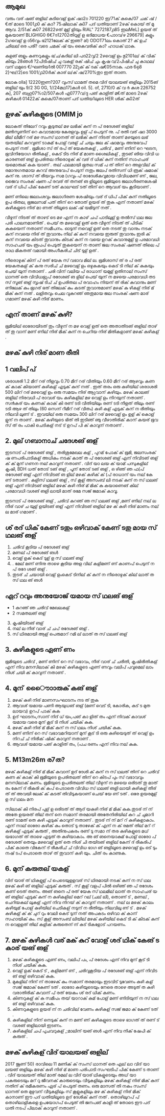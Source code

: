 ## ആമുഖ

വരും വര് ഷങ് ങളില് കുടിവെള് ളക് ഷാ2൦ 701220 ഇ/71ക് കുകെ/07 ചക് ഷ് /€ത് മാടെ 1001൧0 ക് കാ? 75ഷിലാക് കു07 പദ് ധതിയാണ് 2ഴക് കൊയ് ത് മു ആവ. 2/51ക് കു07 26822ഴത് മുള് ളിയും RIAL" 7272187൧85 ഇലMeL] ഉയര് ത് മുകയാണ് BLIGHIG0 6€7ദ12702തിഠുള് ള ഭദിമാധയ €പാ൦വ/ഴ 296679] കുളും 2ഗവെള് ള ൦56വും ഭ2121ലേക് ക്  ഇഞ? al) ODOT71ലം കൊത് 2? ക് ളച് ഛിലല് ഒര പരി? വടെ ചമക് ഷ് യം കൈവരിക് കാ? ഹാധക് ഥാകു.

കുളങ് ങളും കണറുകളും ഭ/ച/കദില് ലി പദ22൮/2 2ഴവെള് ളം ഭു2101ല/ ക് വിക് കിയും 28ഞൾ ?2പിടിഷിച് ചു വകള് രക് ഷിച് ചും കൃഷ വ/2പിഷിച് ചു കാഥല/വന് ഥമുടെ €/ഘണിയ1ൽ 007770 22ുക് ക് ദക് ഷ€05നാകു. ഫര 6൭8 2]ഘ//2[ടെ 1001/൧20ർക് കാര് ല/ക് ഷ/270%തു൦ ഇത് താണ.

ലോക olla] 12220ഇണ?207 വുംസ് ഥാമത് തമെ വിദ് യാലയങ് ങളിലും 2015ങ് ങളില് യും 9/2 3G 0G, 1//24മഥ17]കൾ oil. 5]. of, 2710/0 ക് വ ൪ കുശ 226752 കു], 207 ബഹു07%൦2/507കൾ എ0777വ/ദു പങ് കാളിത് മ€ത് മാടെ 2ഴക് കുഴികൾ 01422ക് കുകെ/07താണ് പദ് ധതിയ1ലുടെ HER ശിക് കു02ത്


## ഉഴക് കുഴികളുടെ (OMIM jo

ലോകത് തിലേറ് റവും കൂടുതല് മഴ ലഭിക് കുന് ന പ് രദേശങ് ങളില് മൺസൂണിന് റെ കവാടമായ കേരളവും ഉള്  പ് പെടുന് നു. പ് രതി വര് ഷാ 3000 മില് ലീമീറ് റര് മഴ സംസ് ഥാനത് ത് ലഭിക് കുന് നിടത് താണ് മഴയുടെ ലഭ് യതയില് കുറവുണ് ടാകുമ് പോള് വരള് ച് ചയും ജല ക് ഷാമവും അനുഭവപ് പെടുന് നത് . ഭൂമിശാ സ് ത് രപ് ത് യേകതകള് , ചരിവ് , മണ് ണിന് റെ ഘടന, ഭൂവിനിയോഗ രീതികള് , കെട് ടിട നിര് മ് മാണ ശൈലികള് , തുടങ് ങിയ വിവി ധ കാരണങ് ങള് ഉപരിതല നീരൊഴുക് ക് വര് ദ് ധിക് കുന് നതിന്  സാഹചര് യമൊരുക് കുക യാണ് . തല് ഫലമായി ഭൂതല സമ് പ ത് തിന് റെ അളവില് ക് രമാനുഗതമായ കുറവ് അനുഭവപ് പെടുന് നതും ജലപ് രതിസന് ധി രൂക് ഷമാക് കുന് നു. ശാസ് ത് രീയവും സമ (ഗവും പ് രാദേശികവുമായ വിവിധമണ് ണ് , ജല, ജൈവ സംരക് ഷണ പ് രവര് ത് തനങ് ങ ളിലൂടെ ഭൂമിയുടെ ജലാഗീരണശേഷി വര് ദ് ധിപ് പിക് കേണ് ടത് കാലഘട് ടത് തിന് റെ ആവശ് യം കൂടിയാണ് .

മണ് ണിലെ ജലാംശവും ജലാഗിരണ ശേഷിയും വര് ദ് ധിപ് പിക് കുന് നതിലൂടെ ഉപ രിതല, ഭൂജലസമ് പത് തിന് റെ തോത് ഉയര് ത് തുക എന് നതാണ് മഴക് കുഴികളുടെ നിര് മാ ണത് തിലൂടെ ലക് ഷ് യമിടുന് നത് .


വീഴുന് നിടത് ത് താഴട് ടെ മഴ എന് ന കാഴ് ചപ് പാടിലുള് ള തൽസ് ഥല ജല പരി പാലനമാണിത് . പെയ് ത മഴവെള് ളത് തെ വീഴുന് നിടത് ത് പിടിക് കുകയെന് നതാണ് സമീപനം. ഓടുന് നവെള് ളത് തെ നടത് തു വാനും നടക് കുന് നവയെ നിര് ത് തുവാനും നില് ക് കുന് നവയെ ഇരുത് തുവാനും ഇരി ക് കുന് നവയെ കിടത് തുവാനും കിടക് കുന് ന വയെ ഉറക് കുവാനുമുള് ള പരമാവധി സാഹചര് യം രൂപപ് പെടുത് തുകയെന് ന താണ് ജല സംരക് ഷണത് തിലെ പ് രാഥ മികതത് വമായി അംഗീകരിച് ചിട് ടുള് ളത് .

നീരൊഴുക് കിന് പ് രത് യേക സ് വഭാവ മില് ല. ഭൂമിശാസ് ത് ര പ് രത് യേകതകള് ക് കനു സരിച് ച് മഴവെള് ളം ഒഴുകുകയും കെട് ടി നില് ക് കുകയും ചെയ് യുന് നതാണ് . ചരി വിന് വലിയ പ് രാധാന് യമുള് ളതിനാല് സംസ് ഥാനത് തെ വിവിധഭൂുപ് രദേശങ് ങ ളില് പെയ് യുന് ന മഴയെ പരമാവധി തട സ് സൂങ് ങള് സൃഷ് ടിച് ച്  ഉപരിതല പ് രവാഹം നിയന് ത് രിക് കുവാനും മണ് ണിലേക് കും ഭൂഗര് ഭത് തിലേക് കും കടത് തുവാനുമാണ് മഴക് കു ഴികള് നിര് മ് മിക് കുന് നത്  . ലളിതവും ചെല വുകുറഞ് ഞതുമായ ജല സംരക് ഷണ മാര് ഗമാണ് മഴക് കുഴി നിര് മാണം.





## എന് താണ് മഴക് കുഴി?

ഭൂമിയില് ഓരോയിടത് തും വീഴുന് ന മഴ വെള് ളത് തെ അതാതിടങ് ങളില് താഴ് ത് തു വാന് മണ് ണില് നിര് മിക് കുന് ന ചെറിയ നിര് മിതികളാണ് മഴക് കുഴികള് .

## മഴക് കുഴി നിര് മാണ രീതി

## 1 വലിപ് പ്

ശരാശരി 1.2 മീറ് റര് നീളവും 0.70 മീറ് റര് വീതിയും 0.60 മീറ് റര്  ആഴവും കണ ക് കാക് കിയാണ് കുഴികള് എടുക് കുന് നത് . ഇത് തരം ഒരു കുഴിയില് ശരാശരി 500 ലിറ് റര് മഴവെള് ളം ഒരു സമയം നിര് ആുവാന് കഴിയും. മഴക് കാലങ് ങളില് നിരവധി പ് രാവശ് യം കുഴികളില് മഴ വെള് ളം നിറയുന് നതാണ് . സ൯കര് യം കണക് കാക് കി രണ് ടടി വീതിയിലും രണ് ടടി നീളത് തിലും രണ് ടടി ആഴ ത് തിലും (60 സെന് റീമീറ് റര്  വീതം) കുഴി കള് എടുക് കുന് ന രീതിയും നിലവി ലുണ് ട് . ഇവയില് ഒരു സമയം 300 ലിറ് റര് മഴവെള് ളം ഉള് ക് കൊള് ളുന് ന താണ് . മഴക് കുഴിയുടെ ഭിത് തി ഇടിഞ് ഞു വീഴാതിരിക് കാന് കയര് ഭൂവ സ് ത് രം പാകി ചെടികള് നട് ട് ഉറപ് പി ക് കാവുന് നതാണ് .

## 2. മുല് ഗബാനാച് ചദേശങ് ങള്

ഇടനാട് പ് രദേശങ് ങള്  , തരിശുമേഖല കള് , പുറമ് പോക് ക് ഭൂമി, ജലസംരക് ഷ ണപരിപാടികള് അധികം നടക് കാത് ത പ് രദേശങ് ങള് എന് നിവിടങ് ങള് ക് ക് മുന് ഗണന നല് കാവുന് നതാണ് . വിദ് യാ ലയ ക് യാമ് പസുകളില്  കൃഷി, BDH ധത് തോട് ടങ് ങള് , പൂന് തോട് ടങ് ങള് , ഒ ഴിഞ് ഞ ഫ(പ് രദേശങ് ങള് എന് നിവിടങ് ങ ളില് മഴക് കുഴിക് ക് (പ് രാധാന് യം നല് കേ ണ് ടതാണ് . കളിസ് ഥലങ് ങള് , സ് കൂള് അസംബ് ലി നടക് കുന് ന സ് ഥലങ് ങള് എന് നിവിടങ് ങളില് മഴക് കുഴി നിര് മ് മിക് കു കയാണെങ് കില് പരമാവധി വശങ് ങളി ലായി മാത് രമേ സജ് ജമാക് കാവൂ.

ഇടനാട് പ് രദേശങ് ങള് , ചരിവ് കുറഞ് ഞ സ് ഥലങ് ങള് ,മണ് ണില് നല് ല നീര് വാഴ് ച യുള് ളയിടങ് ങള് എന് നിവിടങ് ങളില് മഴ ക് കുഴി നിര് മാണം നല് ല മാര് ഗമാണ് .

## ശ് രദ് ധിക് കേണ് ടതും ഒഴിവാക് കേണ് ടതു മായ സ് ഥലങ് ങള്

1. ചരിവ് കൂടിയ പ് രദേശങ് ങള്
2. മണല് പ് രദേശങ് ങൾ
3. വെള് ളക് കെട് ടുള് ള സ് ഥലങ് ങള്
4. . മേല് മണ് ണിനു താഴെ കൂടിയ അള വില് കളിമണ് ണ് കാണപ് പെടുന് ന പ് രദേ ശങ് ങള് .
5. തുടര് ച് ചയായി വെള് ളംകെട് ടിനില് ക് കുന് ന നീരൊഴുക് കില് ലാത് ത സ് ഥല ങ് ങൾ





## ഏറ് റവും അനുയോജ് യമായ സ് ഥലങ് ങള്

- 1 കുറഞ് ഞ ചരിവ് മേഖലകള്
- 2 സമതലങ് ങള്
3. കൃഷിയിടങ് ങള്
4. നല് ല നീര് വാര് ച് ചപ് രദേശങ് ങള് .
5. സ് ഥിരമായി ആള് പെരുമാറ് റമി ല് ലാത് ത സ് ഥലങ് ങള്

## 3. കുഴികളുടെ ഏണ് ണം

ഭൂമിയുടെ ചരിവ് , മണ് ണിന് റെ സ് വഭാവം, നീര് വാര് ച് ചരീതി, കൃഷിരീതികള് എന് നിവ മനസിലാക് കി മഴക് കുഴികളുടെ എണ് ണവും വലിപ് പവുമെല് ലാം നിശ് ചയി ക് കാവുന് നതാണ് .

## 4. മുന് ൌൊൊരുക് കങ് ങള്

1. മഴക് കുഴി നിര് മാണസംഘാടനം നട ത് തുക
2. ആവശ് യമായ പണി ആയുധങ് ങള് (മണ് വെട് ടി, കോരിക, കുട് ട മുത ലായവ) ഉറപ് പാക് കുക
3. ഉദ് ഘാടനം,സാന് നിദ് ധ് യം,പങ് കാ ളിത് തം എന് നിവക് കാവശ് യമായ വരെ മുന് കൂട് ടി നിശ് ചയിക് കുക.
4. മഴക് കുഴി നിര് മ് മിക് കുന് ന സ് ഥലം നിശ് ചയിക് കുക.
5. മണ് ണിന് റെ സ് വഭാവമറിയാന് മുന് കൂട് ടി ഒരു കുഴിയെടുത് ത് വെള് ളം നിറച് ച് നിരീക് ഷിക് കാവുന് നതാണ് .
6. ആവശ് യമായ പങ് കാളിത് തം, (പച രണം എന് നിവ നല് കുക.

## 5. M13m26m ര7ത?

മഴക് കുഴികള് നിര് മ് മിക് കുവാന് ഉദ് ദേശി ക് കുന് ന സ് ഥലത് തിന് റെ ചരിവ്  കണ ക് കാക് കി ഭൂമിയുടെ ഉപരിതലത് തിന് റെ കിടപ് പും സ് വഭാവവും മനസിലാക് കണം. ഭൂമിയുടെ ഉപരിതലത് തില് വീഴുന് ന മഴയെ ഒരിടത് തു മാത് രം കേന് ദ് രീകരി ക് കപ് പെടാതെ വിവിധ സ് ഥലങ് ങളി ലായി കുഴികള് തീര്  ത് ത്  അവയി ലേക് ക് കടത് തിവിടുകയാണ് ചെയ് യേ ണ് ടത് . ഒരേ ഉയരമുള് ള സ് ഥലം മന





സിലാക് കി നിരപ് പുള് ള ഒരിടത് ത് ആദ് യകുഴി നിര് മ് മിക് കുക.തുടര് ന് ന് അതേ ഉയരത് തില് തന് നെ സമാന് തരമായി അതേനിരിയില് കുറ ച് ചുമാറി രണ് ടാമത് തെ കുഴി എടുക് കാവുന് നതാണ് . തുടര് ന് ന് മറ് റ് കുഴികളാകാം. എന് നാല് ഓരോ കുഴിക് കും തൊട് ടു താഴേക് ക് എന് ന ക് രമത് തില് മറ് റ് കുഴികള് എടുക് കരുത് , അതിനുപകരം രണ് ടു സമാ ന് തര കുഴികളുടെ മധ് യഭാഗത് ത് താഴെ എടുത് ത കുഴിയാകാം. അ ങ് ങനെയാകുമ് പോള് ഓരോ പ് രദേശത് തെയും മഴവെള് ളത് തെ നിശ് ചി തയിടങ് ങളില് കേന് ദ് രീകരിപ് പിക് കാതെ വികേന് ദ് രീകരിച് ച്  വിവിധ ഭാഗ ങ് ങളിലൂടെ മഴവെള് ളം ഒട് ടും നഷ് ടപ് പെടാതെ താഴ് ത് തുവാന് കഴി യും. ചിത് രം കാണുക.









## 6. മുന് കരുതല് യകള്

വിദ് യാര് ത് ഥികളുള് പ് പെടെയുളളവര് സ് ഥിരമായി നടക് കുന് ന സ് ഥല മഴക് കുഴി ങ് ങളില് എടുക് കരുത് . സ് കൂള് വളപ് പിൽ ഒഴിഞ് ഞ പ് രദേശം കണ് ടെത് തണം. അങ് ങനെ പ് രത് യേക സ് ഥലമില് ലാത് ത സാഹചര് യ ങ് ങളില് എടുക് കുന് ന കുഴികളില് മെറ് റല് (ചല് ലി), തൊണ് ട് , മണല് , ചെറിയകല് ലുകള് എന് നിവ നിറയ് ക് കാവുന് നതാണ് . നല് ല മഴക് കാലം കഴിയുമ് പോള് കുഴിയില് ചെടികള് നടുന് ന രീതിയും നിലവിലു ണ് ട് . മഴക് കുഴികള് ക് ക് ചുറ് റും വേലി കെട് ടുന് നത്  അപകടം ഒഴിവാ ക് കാന്  സഹായിക് കും. സ് കൂള്  അസംബ് ലിയില് മഴക് കുഴിയില് കെട് ടി ക് കിടക് കുന് ന വെളളത് തില് കളിക് കരുതെന് ന് കുട് ടികളോട്  പറയണം.

## 7. മഴക് കുഴികൾ വര് മക് കുറ് വോള് ശദ് ഥിക് കേങ് ട കാര് യങ് ങള്

1. മഴക് കുഴികളുടെ എണ് ണം, വലിപ് പം, പ് രദേശം എന് നിവ മുന് കൂട് ടി നിശ് ചയിക് കുക.
2. വെള് ളക് കെട് ട് , കളിമണ് ണ്  , ചരിവുകൂടിയ പ് രദേശങ് ങള് എന് നിവിട ങ് ങള് ഒഴിവാക് കുക.
3. മുകളില് നിന് ന് താഴേക് കും സമാന് തരമായും ഇടവിട് ടുവേണം കുഴി കള് സജ് ജമാക് കേണ് ടത്  . ഓരോ കുഴിയുടെയും നേരെ താഴെ അടുത് ത കുഴി വരാതിരിക് കുവാന് പ് രത് യേകം ശ് രദ് ധിക് കണം.
4. കിണറുകള് ക് കു സമീപം തയ് യാറാക് കുമ് പോള് മണ് ണിടിയുന് ന സ് ഥല ങ് ങള് ഒഴിവാക് കുക.
5. കിണറുകളുടെ ഉയര് ന് ന ചരിവില് വേണം കുഴികള് സജ് ജമാ ക് കേണ് ടത് .
6. കുഴികളില് നിന് നെടുക് കുന് ന മണ് ണ് കുഴികളുടെ താഴെ ഭാഗത് ത് രണ് ട് വശങ് ങളിലായി ഇടണം.
7. കുഴികളില് ചപ് പുചവറുകള് ,;മാലിന് യങ് ങൾ എന് നിവ നിക് ഷേപി ക് കരുത് .

## മഴക് കുഴികള് വിദ് യാലയങ് ങളില്

2017 ജൂണ് 50) രാവിലെ 11 മണിക് ക് സംസ് ഥാനത് തെ എല് ലാ വിദ് യാ ലയങ് ങളിലും മഴക് കുഴി നിര് മ് മാണ പരിപാടി സംഘടിപ് പിക് കേണ് ട താണ് . വിദ് യാലയത് തില് മാത് രമല് ല വിദ് യാര് ഥികളുടെയും അധ് യാ പകരുടെയും മറ് റു ജീവനക് കാരുടെയും വീടുകളിലും മഴക് കുഴികള് നിര് മിക് കുന് നതിന് ക് രമീകരണം ഏര് പ് പെടുത് തണം. ഒരു മാസത് തി നകം സംസ് ഥാനത് തെ മുഴുവന് വീടുകളിലും സ് കൂളുകളിലും മഴ ക് കുഴികള് നിര് മിക് കാനാണ് ഈ പദ് ധതിയിലൂടെ ഉദ് ദേശിക് കുന് നത് . തൊഴിലുറപ് പ് തൊഴിലാളികളെ ഉപയോഗപ് പെടുത് തി ജനപങ് കാളി ത് തോടെ ഈ പദ് ധതി നടപ് പിലാക് കാവുന് നതാണ് .

